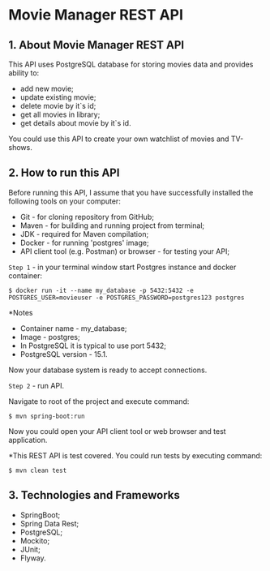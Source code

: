 # Movie Manager REST API

## 1. About Movie Manager REST API
This API uses PostgreSQL database for storing movies data and provides ability to:
- add new movie;
- update existing movie;
- delete movie by it`s id;
- get all movies in library;
- get details about movie by it`s id.

You could use this API to create your own watchlist of movies and TV-shows.

## 2. How to run this API
Before running this API, I assume that you have successfully installed the following tools on your computer:
- Git - for cloning repository from GitHub;
- Maven - for building and running project from terminal;
- JDK - required for Maven compilation;
- Docker - for running 'postgres' image;
- API client tool (e.g. Postman) or browser - for testing your API;

`Step 1` - in your terminal window start Postgres instance and docker container:

    $ docker run -it --name my_database -p 5432:5432 -e POSTGRES_USER=movieuser -e POSTGRES_PASSWORD=postgres123 postgres

*Notes
- Container name - my_database;
- Image - postgres;
- In PostgreSQL it is typical to use port 5432;
- PostgreSQL version - 15.1.

Now your database system is ready to accept connections.

`Step 2` - run API.

Navigate to root of the project and execute command:

    $ mvn spring-boot:run

Now you could open your API client tool or web browser and test application.

*This REST API is test covered. You could run tests by executing command:

    $ mvn clean test

## 3. Technologies and Frameworks

- SpringBoot;
- Spring Data Rest;
- PostgreSQL;
- Mockito;
- JUnit;
- Flyway.